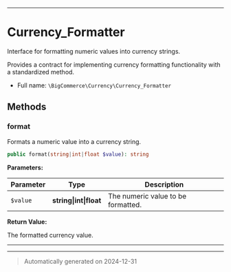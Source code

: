 ***

# Currency_Formatter

Interface for formatting numeric values into currency strings.

Provides a contract for implementing currency formatting functionality with a standardized method.

* Full name: `\BigCommerce\Currency\Currency_Formatter`



## Methods


### format

Formats a numeric value into a currency string.

```php
public format(string|int|float $value): string
```








**Parameters:**

| Parameter | Type | Description |
|-----------|------|-------------|
| `$value` | **string&#124;int&#124;float** | The numeric value to be formatted. |


**Return Value:**

The formatted currency value.




***


***
> Automatically generated on 2024-12-31

